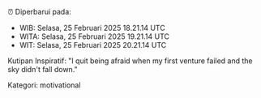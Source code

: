 ⏰ Diperbarui pada:
- WIB: Selasa, 25 Februari 2025 18.21.14 UTC
- WITA: Selasa, 25 Februari 2025 19.21.14 UTC
- WIT: Selasa, 25 Februari 2025 20.21.14 UTC

Kutipan Inspiratif:
"I quit being afraid when my first venture failed and the sky didn't fall down."


Kategori: motivational

